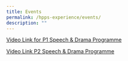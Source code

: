 ```yaml
---
title: Events
permalink: /hpps-experience/events/
description: ""
---
```


[Video Link for P1 Speech & Drama Programme ](https://vimeo.com/843909057?share=copy)

[Video Link P2 Speech & Drama Programme](https://vimeo.com/843903873?share=copy)